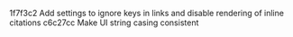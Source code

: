 1f7f3c2 Add settings to ignore keys in links and disable rendering of inline citations
c6c27cc Make UI string casing consistent
